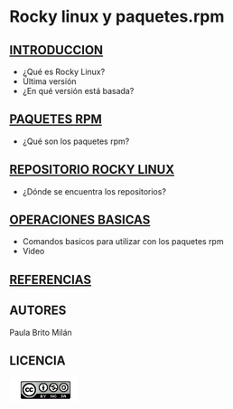 # Rocky linux y paquetes.rpm
## [INTRODUCCION](modulo0/modulo0.md)
- ¿Qué es Rocky Linux?
- Última versión
- ¿En qué versión está basada?
## [PAQUETES RPM](modulo1/modulo1.md)
- ¿Qué son los paquetes rpm?
## [REPOSITORIO ROCKY LINUX](modulo2/modulo2.md)
-  ¿Dónde se encuentra los repositorios?
## [OPERACIONES BASICAS](modulo3/modulo3.md)
- Comandos basicos para utilizar con los paquetes rpm
- Video
## [REFERENCIAS](referencias.md)
## AUTORES
Paula Brito Milán
## LICENCIA 
![images](licencia.png)

